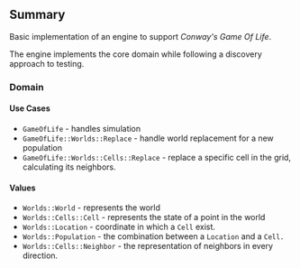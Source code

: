 ## Summary

Basic implementation of an engine to support *Conway's Game Of Life*.

The engine implements the core domain while following a discovery approach to testing.

### Domain

#### Use Cases

- `GameOfLife` - handles simulation
- `GameOfLife::Worlds::Replace` - handle world replacement for a new population
- `GameOfLife::Worlds::Cells::Replace` - replace a specific cell in the grid, calculating its neighbors.

#### Values

- `Worlds::World` - represents the world
- `Worlds::Cells::Cell` - represents the state of a point in the world
- `Worlds::Location` - coordinate in which a `Cell` exist.
- `Worlds::Population` - the combination between a `Location` and a `Cell.`
- `Worlds::Cells::Neighbor` - the representation of neighbors in every direction.
